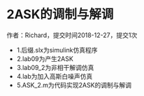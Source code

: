 2ASK的调制与解调
============
作者：Richard，提交时间2018-12-27，提交1次<br>
* 1.后缀.slx为simulink仿真程序<br>
* 2.lab09为产生2ASK
* 3.lab09_2为非相干解调仿真
* 4.lab为加入高斯白噪声仿真
* 5.ASK_2.m为代码实现2ASK的调制与解调
